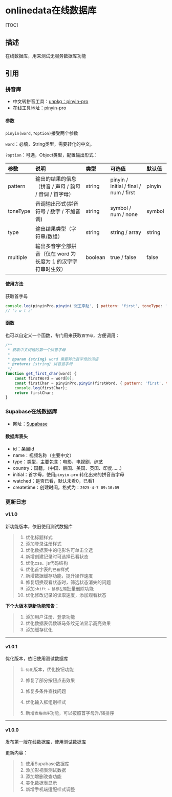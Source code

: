 # onlinedata在线数据库

[TOC]



## 描述

在线数据库，用来测试无服务数据库功能



## 引用

### 拼音库

- 中文转拼音工具：[unpkg：pinyin-pro](https://unpkg.com/pinyin-pro@3)
- 在线工具地址：[pinyin-pro](https://pinyin-pro.cn/)

#### 参数

`pinyin(word,?option)`接受两个参数

`word`：必填，String类型，需要转化的中文。

`?option`：可选，Object类型，配置输出形式：

| 参数     | 说明                                                         | 类型    | 可选值                                 | 默认值 |
| :------- | :----------------------------------------------------------- | :------ | :------------------------------------- | :----- |
| pattern  | 输出的结果的信息（拼音 / 声母 / 韵母 / 音调 / 首字母）       | string  | pinyin / initial / final / num / first | pinyin |
| toneType | 音调输出形式(拼音符号 / 数字 / 不加音调)                     | string  | symbol / num / none                    | symbol |
| type     | 输出结果类型（字符串/数组）                                  | string  | string / array                         | string |
| multiple | 输出多音字全部拼音（仅在 word 为长度为 1 的汉字字符串时生效） | boolean | true / false                           | false  |

#### 使用方法

获取首字母

```js
console.log(pinyinPro.pinyin('张王李赵', { pattern: 'first', toneType: 'none', type: 'string' }));
// 'z w l z'
```

#### 函数

也可以自定义一个函数，专门用来获取`首字母`，方便调用：

```js
/**
 * 获取中文词语的第一个拼音字母
 *
 * @param {string} word 需要转化首字母的词语
 * @returns {string} 拼音首字母
 */
function get_first_char(word) {
    const firstWord = word[0];
    const firstChar = pinyinPro.pinyin(firstWord, { pattern: 'first', toneType: 'none', type: 'string' });
    console.log(firstChar);
    return firstChar;
}
```





### Supabase在线数据库

- 网址：[Supabase](https://supabase.com/)

#### 数据库表头

- id：条目id
- name：视频名称（主要中文）
- type：类型，主要包含：电影、电视剧、综艺
- country：国籍，（中国、韩国、美国、英国、印度……）
- initial：首字母，使用`pinyin-pro` 转化出来的拼音首字母
- watched：是否已看，默认未看0，已看1
- createtime：创建时间，格式为：`2025-4-7 09:10:09`



### 更新日志

#### v1.1.0

新功能版本，依旧使用测试数据库

> 1. 优化标题样式
> 2. 添加登录注册样式
> 3. 优化数据表中的电影名可单击全选
> 4. 新增创建记录时可选择已看状态
> 5. 优化css、js代码结构
> 6. 优化首字表的`已看`样式
> 7. 新增数据缓存功能，提升操作速度
> 8. 修复切换观看状态时，筛选状态消失的问题
> 9. 添加`shift` + `鼠标左键`批量删除功能
> 10. 优化修改记录的读取速度，添加观看状态

**下个大版本更新功能预告：**

> 1. 添加用户注册、登录功能
> 2. 优化数据表偶数斑马条纹无法显示高亮效果
> 3. 添加缓存优化



---

#### v1.0.1

优化版本，依旧使用测试数据库

> 1. `优化`版本，优化按钮功能
> 2. 修复了部分按钮点击效果
> 3. 修复多条件查找问题
>
> 2. 优化输入框组别样式
> 3. 新增`表格排序`功能，可以按照首字母升/降排序



---

#### v1.0.0

发布第一版在线数据库，使用测试数据库

更新内容：

> 1. 使用Supabase数据库
> 2. 添加影视表测试数据
> 3. 添加增删改查功能
> 4. 美化数据表显示
> 5. 新增手机端适配样式调整



